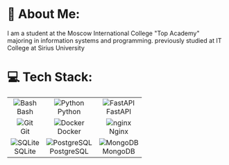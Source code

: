 # 💫 About Me:

I am a student at the Moscow International College "Top Academy" majoring in information systems and programming. previously studied at IT College at Sirius University

# 💻 Tech Stack:
<table>
    <tr>
        <td align="center"><img src="https://skillicons.dev/icons?i=bash" alt="Bash"><br>Bash</td>
        <td align="center"><img src="https://skillicons.dev/icons?i=python" alt="Python"><br>Python</td>
        <td align="center"><img src="https://skillicons.dev/icons?i=fastapi" alt="FastAPI"><br>FastAPI</td>
    </tr>
    <tr>
        <td align="center"><img src="https://skillicons.dev/icons?i=git" alt="Git"><br>Git</td>
        <td align="center"><img src="https://skillicons.dev/icons?i=docker" alt="Docker"><br>Docker</td>
        <td align="center"><img src="https://skillicons.dev/icons?i=nginx" alt="nginx"><br>Nginx</td>
    </tr>
    <tr>
        <td align="center"><img src="https://skillicons.dev/icons?i=sqlite" alt="SQLite"><br>SQLite</td>
        <td align="center"><img src="https://skillicons.dev/icons?i=postgres" alt="PostgreSQL"><br>PostgreSQL</td>
        <td align="center"><img src="https://skillicons.dev/icons?i=mongodb" alt="MongoDB"><br>MongoDB</td>
    </tr>
</table>
<!--
<img alt="Static Badge" src="https://img.shields.io/badge/python">
- 🔭 I’m currently working on ...
- 🌱 I’m currently learning ...
- 👯 I’m looking to collaborate on ...
- 🤔 I’m looking for help with ...
- 💬 Ask me about ...
- 📫 How to reach me: ...
- 😄 Pronouns: ...
- ⚡ Fun fact: ...
-->

